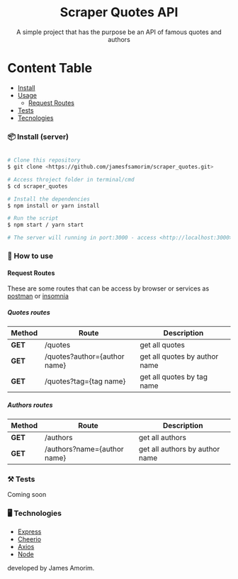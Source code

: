 <h1 align="center">Scraper Quotes API</h1>

<p align="center">A simple project that has the purpose be an API of famous quotes and authors</p>

Content Table
=================
<!--ts-->
* [Install](#install)
* [Usage](#usage)
    * [Request Routes](#request-routes)
* [Tests](#tests)
* [Tecnologies](#tech)
<!--te-->

<h3 id="install">📦 Install (server) </h3>

```bash

# Clone this repository
$ git clone <https://github.com/jamesfsamorim/scraper_quotes.git>

# Access throject folder in terminal/cmd
$ cd scraper_quotes

# Install the dependencies
$ npm install or yarn install

# Run the script
$ npm start / yarn start

# The server will running in port:3000 - access <http://localhost:3000>
```

<h3 id="how-use">🔨 How to use </h3>

<h4 id="request-routes">Request Routes</h4>

These are some routes that can be access by browser or services as [postman](https://www.postman.com/) or [insomnia](https://insomnia.rest/download)

##### Quotes routes

| Method | Route | Description |
| --- | --- | --- |
| **GET** | /quotes | get all quotes 
| **GET** | /quotes?author={author name} | get all quotes by author name
| **GET** | /quotes?tag={tag name} | get all quotes by tag name

##### Authors routes

| Method | Route | Description |
| --- | --- | --- |
| **GET** | /authors | get all authors
| **GET** | /authors?name={author name} | get all authors by author name

<h3 id="tests">⚒️ Tests </h3> 

Coming soon

<h3 id="tech">🖥️ Technologies </h3>

* [Express](https://expressjs.com/)
* [Cheerio](https://www.npmjs.com/package/cheerio)
* [Axios](https://www.npmjs.com/package/axios)
* [Node](https://nodejs.org/en/)

developed by James Amorim.